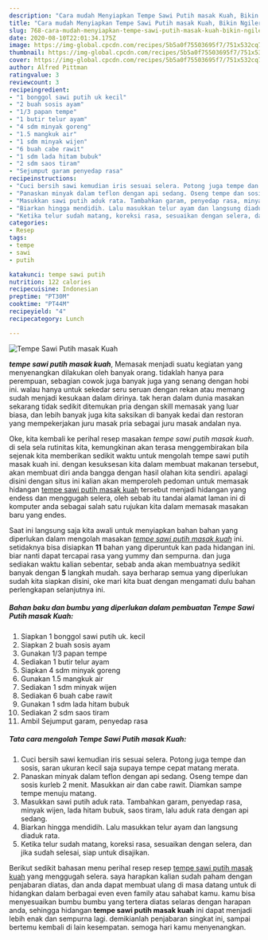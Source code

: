 ```yaml
---
description: "Cara mudah Menyiapkan Tempe Sawi Putih masak Kuah, Bikin Ngiler"
title: "Cara mudah Menyiapkan Tempe Sawi Putih masak Kuah, Bikin Ngiler"
slug: 768-cara-mudah-menyiapkan-tempe-sawi-putih-masak-kuah-bikin-ngiler
date: 2020-08-10T22:01:34.175Z
image: https://img-global.cpcdn.com/recipes/5b5a0f75503695f7/751x532cq70/tempe-sawi-putih-masak-kuah-foto-resep-utama.jpg
thumbnail: https://img-global.cpcdn.com/recipes/5b5a0f75503695f7/751x532cq70/tempe-sawi-putih-masak-kuah-foto-resep-utama.jpg
cover: https://img-global.cpcdn.com/recipes/5b5a0f75503695f7/751x532cq70/tempe-sawi-putih-masak-kuah-foto-resep-utama.jpg
author: Alfred Pittman
ratingvalue: 3
reviewcount: 3
recipeingredient:
- "1 bonggol sawi putih uk kecil"
- "2 buah sosis ayam"
- "1/3 papan tempe"
- "1 butir telur ayam"
- "4 sdm minyak goreng"
- "1.5 mangkuk air"
- "1 sdm minyak wijen"
- "6 buah cabe rawit"
- "1 sdm lada hitam bubuk"
- "2 sdm saos tiram"
- "Sejumput garam penyedap rasa"
recipeinstructions:
- "Cuci bersih sawi kemudian iris sesuai selera. Potong juga tempe dan sosis, saran ukuran kecil saja supaya tempe cepat matang merata."
- "Panaskan minyak dalam teflon dengan api sedang. Oseng tempe dan sosis kurleb 2 menit. Masukkan air dan cabe rawit. Diamkan sampe tempe menuju matang."
- "Masukkan sawi putih aduk rata. Tambahkan garam, penyedap rasa, minyak wijen, lada hitam bubuk, saos tiram, lalu aduk rata dengan api sedang."
- "Biarkan hingga mendidih. Lalu masukkan telur ayam dan langsung diaduk rata."
- "Ketika telur sudah matang, koreksi rasa, sesuaikan dengan selera, dan jika sudah selesai, siap untuk disajikan."
categories:
- Resep
tags:
- tempe
- sawi
- putih

katakunci: tempe sawi putih 
nutrition: 122 calories
recipecuisine: Indonesian
preptime: "PT30M"
cooktime: "PT44M"
recipeyield: "4"
recipecategory: Lunch

---
```



![Tempe Sawi Putih masak Kuah](https://img-global.cpcdn.com/recipes/5b5a0f75503695f7/751x532cq70/tempe-sawi-putih-masak-kuah-foto-resep-utama.jpg)

<b><i>tempe sawi putih masak kuah</i></b>, Memasak menjadi suatu kegiatan yang menyenangkan dilakukan oleh banyak orang. tidaklah hanya para perempuan, sebagian cowok juga banyak juga yang senang dengan hobi ini. walau hanya untuk sekedar seru seruan dengan rekan atau memang sudah menjadi kesukaan dalam dirinya. tak heran dalam dunia masakan sekarang tidak sedikit ditemukan pria dengan skill memasak yang luar biasa, dan lebih banyak juga kita saksikan di banyak kedai dan restoran yang mempekerjakan juru masak pria sebagai juru masak andalan nya.

Oke, kita kembali ke perihal resep masakan <i>tempe sawi putih masak kuah</i>. di sela sela rutinitas kita, kemungkinan akan terasa menggembirakan bila sejenak kita memberikan sedikit waktu untuk mengolah tempe sawi putih masak kuah ini. dengan kesuksesan kita dalam membuat makanan tersebut, akan membuat diri anda bangga dengan hasil olahan kita sendiri. apalagi disini dengan situs ini kalian akan memperoleh pedoman untuk memasak hidangan <u>tempe sawi putih masak kuah</u> tersebut menjadi hidangan yang endess dan menggugah selera, oleh sebab itu tandai alamat laman ini di komputer anda sebagai salah satu rujukan kita dalam memasak masakan baru yang endes.




Saat ini langsung saja kita awali untuk menyiapkan bahan bahan yang diperlukan dalam mengolah masakan <u><i>tempe sawi putih masak kuah</i></u> ini. setidaknya bisa disiapkan <b>11</b> bahan yang diperuntuk kan pada hidangan ini. biar nanti dapat tercapai rasa yang yummy dan sempurna. dan juga sediakan waktu kalian sebentar, sebab anda akan membuatnya sedikit banyak dengan <b>5</b> langkah mudah. saya berharap semua yang diperlukan sudah kita siapkan disini, oke mari kita buat dengan mengamati dulu bahan perlengkapan selanjutnya ini.

<!--inarticleads1-->

##### Bahan baku dan bumbu yang diperlukan dalam pembuatan Tempe Sawi Putih masak Kuah:

1. Siapkan 1 bonggol sawi putih uk. kecil
1. Siapkan 2 buah sosis ayam
1. Gunakan 1/3 papan tempe
1. Sediakan 1 butir telur ayam
1. Siapkan 4 sdm minyak goreng
1. Gunakan 1.5 mangkuk air
1. Sediakan 1 sdm minyak wijen
1. Sediakan 6 buah cabe rawit
1. Gunakan 1 sdm lada hitam bubuk
1. Sediakan 2 sdm saos tiram
1. Ambil Sejumput garam, penyedap rasa




<!--inarticleads2-->

##### Tata cara mengolah Tempe Sawi Putih masak Kuah:

1. Cuci bersih sawi kemudian iris sesuai selera. Potong juga tempe dan sosis, saran ukuran kecil saja supaya tempe cepat matang merata.
1. Panaskan minyak dalam teflon dengan api sedang. Oseng tempe dan sosis kurleb 2 menit. Masukkan air dan cabe rawit. Diamkan sampe tempe menuju matang.
1. Masukkan sawi putih aduk rata. Tambahkan garam, penyedap rasa, minyak wijen, lada hitam bubuk, saos tiram, lalu aduk rata dengan api sedang.
1. Biarkan hingga mendidih. Lalu masukkan telur ayam dan langsung diaduk rata.
1. Ketika telur sudah matang, koreksi rasa, sesuaikan dengan selera, dan jika sudah selesai, siap untuk disajikan.




Berikut sedikit bahasan menu perihal resep resep <u>tempe sawi putih masak kuah</u> yang menggugah selera. saya harapkan kalian sudah paham dengan penjabaran diatas, dan anda dapat membuat ulang di masa datang untuk di hidangkan dalam berbagai even even family atau sahabat kamu. kamu bisa menyesuaikan bumbu bumbu yang tertera diatas selaras dengan harapan anda, sehingga hidangan <b>tempe sawi putih masak kuah</b> ini dapat menjadi lebih enak dan sempurna lagi. demikianlah penjabaran singkat ini, sampai bertemu kembali di lain kesempatan. semoga hari kamu menyenangkan.
